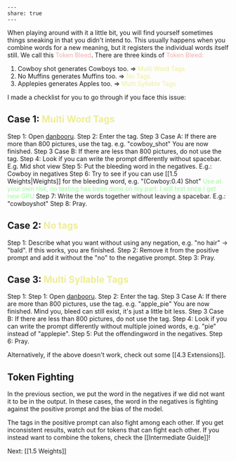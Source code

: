 ```
---  
share: true  
---  
```

When playing around with it a little bit, you will find yourself sometimes things sneaking in that you didn't intend to. This usually happens when you combine words for a new meaning, but it registers the individual words itself still. We call this <font 
color="F1ACAB">Token Bleed</font>. There are three kinds of <font 
color=F1ACAB>Token Bleed:</font>

<ol>
<li> Cowboy shot generates Cowboys too. => <font color=EDED96>Multi Word Tags</font>
<li> No Muffins generates Muffins too.  => <font color=EDED96>No Tags</font>
<li> Applepies generates Apples too.  => <font color=EDED96>Multi Syllable Tags</font>
</ol>
I made a checklist for you to go through if you face this issue:

## Case 1: <font color=EDED96>Multi Word Tags</font>

Step 1: Open [danbooru](https://danbooru.donmai.us/).
Step 2: Enter the tag.
Step 3 Case A: If there are more than 800 pictures, use the tag. e.g. "cowboy_shot" You are now finished. 
Step 3 Case B: If there are less than 800 pictures, do not use the tag.
Step 4: Look if you can write the prompt differently without spacebar. E.g. Mid shot view
Step 5: Put the bleeding word in the negatives. E.g.: Cowboy in negatives 
Step 6: Try to see if you can use [[1.5 Weights|Weights]] for the bleeding word, e.g. "(Cowboy:0.4) Shot" <font color=98fb98>Use at your own risk, no testing has been done on my part. I will test once I get new GPU</font>
Step 7: Write the words together without leaving a spacebar. E.g.: "cowboyshot" 
Step 8: Pray.

## Case 2: <font color=EDED96>No tags</font>

Step 1: Describe what you want without using any negation, e.g. "no hair" -> "bald". If this works, you are finished.
Step 2: Remove it from the positive prompt and add it without the "no" to the negative prompt.
Step 3: Pray.

## Case 3: <font color=EDED96>Multi Syllable Tags</font>
Step 1: Step 1: Open [danbooru](https://danbooru.donmai.us/).
Step 2: Enter the tag.
Step 3 Case A: If there are more than 800 pictures, use the tag. e.g. "apple_pie" You are now finished. Mind you, bleed can still exist, it's just a little bit less.
Step 3 Case B: If there are less than 800 pictures, do not use the tag.
Step 4: Look if you can write the prompt differently without multiple joined words, e.g. "pie" instead of "applepie". 
Step 5: Put the offendingword in the negatives.
Step 6: Pray.

Alternatively, if the above doesn't work, check out some [[4.3 Extensions]].

## Token Fighting

In the previous section, we put the word in the negatives if we did not want it to be in the output. In these cases, the word in the negatives is fighting against the positive prompt and the bias of the model. 

The tags in the positive prompt can also fight among each other. If you get inconsistent results, watch out for tokens that can fight each other. If you instead want to combine the tokens, check the [[Intermediate Guide]]!

Next: [[1.5 Weights]]